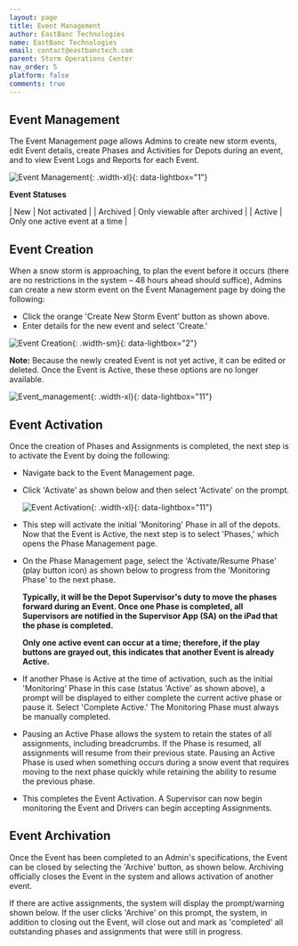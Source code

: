 ```yaml
---
layout: page
title: Event Management
author: EastBanc Technologies
name: EastBanc Technologies
email: contact@eastbanctech.com
parent: Storm Operations Center
nav_order: 5
platform: false
comments: true
---
```


<section id="Event-Management" markdown="1">

# Event Management

The Event Management page allows Admins to create new storm events, edit Event details, create Phases and Activities for Depots during an event, and to view Event Logs and Reports for each Event. 


![Event Management](/images/soc/soc-event-management/event-management.png){: .width-xl}{: data-lightbox="1"}

**Event Statuses**

| New | Not activated |
| Archived | Only viewable after archived |
| Active | Only one active event at a time |

<section id="Event-Creation" markdown="1">

## Event Creation

When a snow storm is approaching, to plan the event before it occurs (there are no restrictions in the system – 48 hours ahead should suffice), Admins can create a new storm event on the Event Management page by doing the following:

  * Click the orange 'Create New Storm Event' button as shown above. 
  * Enter details for the new event and select 'Create.'

![Event Creation](/images/soc/soc-event-management/event-creation.png){: .width-sm}{: data-lightbox="2"}

**Note:** Because the newly created Event is not yet active, it can be edited or deleted. Once the Event is Active, these these options are no longer available. 

![Event_management](https://github.com/eastbanctech/snowiq-docs/assets/121882947/ac94ab65-ce48-4595-9d42-9816f5bfff50){: .width-xl}{: data-lightbox="11"}

<section id="Event-Activation" markdown="1">

## Event Activation

Once the creation of Phases and Assignments is completed, the next step is to activate the Event by doing the following:

* Navigate back to the Event Management page.
* Click 'Activate' as shown below and then select 'Activate' on the prompt.  

  ![Event Activation](/images/soc/soc-event-management/event-activation.png){: .width-xl}{: data-lightbox="11"}

* This step will activate the initial 'Monitoring' Phase in all of the depots. Now that the Event is Active, the next step is to select 'Phases,' which opens the Phase Management page. 


* On the Phase Management page, select the 'Activate/Resume Phase' (play button icon) as shown below to progress from the 'Monitoring Phase' to the next phase. 

  **Typically, it will be the Depot Supervisor's duty to move the phases forward during an Event. Once one Phase is completed, all Supervisors are notified in the Supervisor App (SA) on the iPad that the phase is completed.**

  **Only one active event can occur at a time; therefore, if the play buttons are grayed out, this indicates that another Event is already Active.**

* If another Phase is Active at the time of activation, such as the initial 'Monitoring' Phase in this case (status 'Active' as shown above), a prompt will be displayed to either complete the current active phase or pause it. Select 'Complete Active.' The Monitoring Phase must always be manually completed. 

* Pausing an Active Phase allows the system to retain the states of all assignments, including breadcrumbs. If the Phase is resumed, all assignments will resume from their previous state. Pausing an Active Phase is used when something occurs during a snow event that requires moving to the next phase quickly while retaining the ability to resume the previous phase. 

* This completes the Event Activation. A Supervisor can now begin monitoring the Event and Drivers can begin accepting Assignments. 


<section id="Event-Archivation" markdown="1">

## Event Archivation

Once the Event has been completed to an Admin's specifications, the Event can be closed by selecting the 'Archive' button, as shown below. Archiving officially closes the Event in the system and allows activation of another event. 

If there are active assignments, the system will display the prompt/warning shown below. If the user clicks 'Archive' on this prompt, the system, in addition to closing out the Event, will close out and mark as 'completed' all outstanding phases and assignments that were still in progress.

</section>
</section>
</section>
</section>
